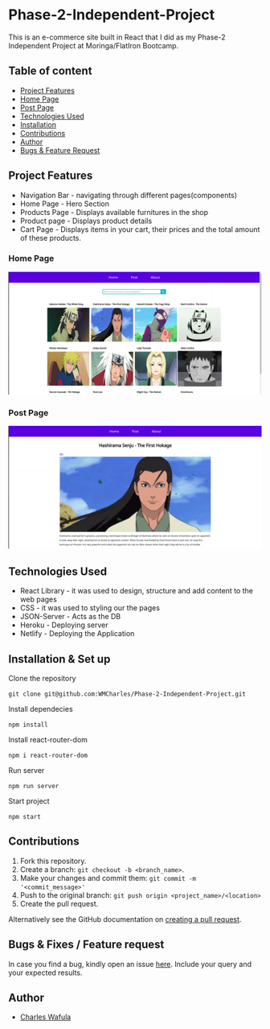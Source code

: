 # Phase-2-Independent-Project

This is an e-commerce site built in React that I did as my Phase-2 Independent Project at Moringa/FlatIron Bootcamp. 


## Table of content

+ [Project Features](#project-features)
+ [Home Page](#home-page)
+ [Post Page](#post-page)
+ [Technologies Used](#technologies-used)
+ [Installation](#installation--set-up)
+ [Contributions](#contributions)
+ [Author](#author)
+ [Bugs & Feature Request](#bugs--fixes--feature-request)

## Project Features

* Navigation Bar - navigating through different pages(components)
* Home Page - Hero Section
* Products Page - Displays available furnitures in the shop
* Product page - Displays product details
* Cart Page - Displays items in your cart, their prices and the total amount of these products.

### Home Page

![image](https://github.com/WMCharles/React-Blog/blob/main/hoome.png)

### Post Page

![image](https://github.com/WMCharles/React-Blog/blob/main/single-post.png)

## Technologies Used

* React Library - it was used to design, structure and add content to the web pages
* CSS - it was used to styling our the pages
* JSON-Server - Acts as the DB
* Heroku - Deploying server
* Netlify - Deploying the Application

## Installation & Set up

Clone the repository
```
git clone git@github.com:WMCharles/Phase-2-Independent-Project.git
```

Install dependecies

```
npm install
```
Install react-router-dom
```
npm i react-router-dom
````
Run server
```
npm run server
```
Start project
```
npm start
```
## Contributions

1. Fork this repository.
2. Create a branch: `git checkout -b <branch_name>`.
3. Make your changes and commit them: `git commit -m '<commit_message>'`
4. Push to the original branch: `git push origin <project_name>/<location>`
5. Create the pull request.

Alternatively see the GitHub documentation on [creating a pull request](https://help.github.com/en/github/collaborating-with-issues-and-pull-requests/creating-a-pull-request).

## Bugs & Fixes / Feature request

In case you find a bug, kindly open an issue [here](https://https://github.com/WMCharles/Auction-Site/issues/new). Include your query and your expected results.

## Author

+ [Charles Wafula](https://github.com/WMCharles)
